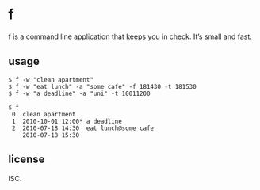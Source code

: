 # f

f is a command line application that keeps you in check. It’s small and fast.

## usage

    $ f -w "clean apartment"
    $ f -w "eat lunch" -a "some cafe" -f 181430 -t 181530
    $ f -w "a deadline" -a "uni" -t 10011200

    $ f
     0  clean apartment
     1  2010-10-01 12:00* a deadline
     2  2010-07-18 14:30  eat lunch@some cafe
        2010-07-18 15:30

## license

ISC.

